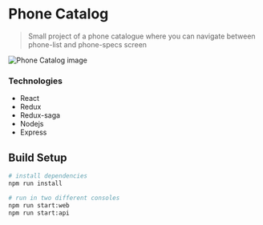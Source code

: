 # Phone Catalog

>Small project of a phone catalogue where you can navigate between phone-list and phone-specs screen

![Phone Catalog image](https://dl.dropboxusercontent.com/s/qxk7kc5j2g5xkaj/phone-catalog-mock.png?dl=0)

### Technologies
* React
* Redux
* Redux-saga
* Nodejs
* Express

## Build Setup

``` bash
# install dependencies
npm run install

# run in two different consoles
npm run start:web
npm run start:api
```
